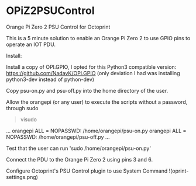 # OPiZ2PSUControl
Orange Pi Zero 2 PSU Control for Octoprint

This is a 5 minute solution to enable an Orange Pi Zero 2 to use GPIO pins to operate an IOT PDU.

Install:

Install a copy of OPI.GPIO, I opted for this Python3 compatible version: https://github.com/NadavK/OPI.GPIO
(only deviation I had was installing python3-dev instead of python-dev)


Copy psu-on.py and psu-off.py into the home directory of the user.


Allow the orangepi (or any user) to execute the scripts without a password, through sudo

> visudo

...
orangepi ALL = NOPASSWD: /home/orangepi/psu-on.py
orangepi ALL = NOPASSWD: /home/orangepi/psu-off.py
...

Test that the user can run 'sudo /home/orangepi/psu-on.py'

Connect the PDU to the Orange Pi Zero 2 using pins 3 and 6.

Configure Octoprint's PSU Control plugin to use System Command 
!(oprint-settings.png)
